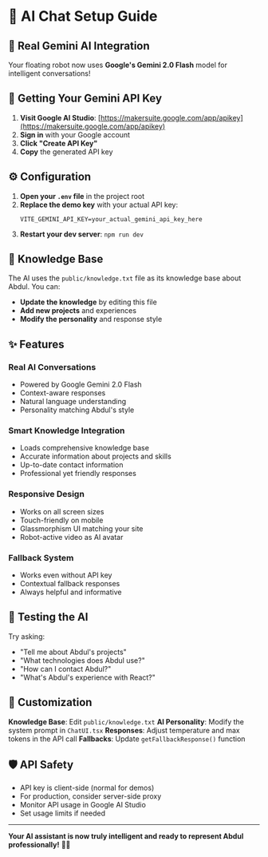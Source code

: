 # 🤖 AI Chat Setup Guide

## 🚀 Real Gemini AI Integration

Your floating robot now uses **Google's Gemini 2.0 Flash** model for intelligent conversations!

## 🔑 Getting Your Gemini API Key

1. **Visit Google AI Studio**: [https://makersuite.google.com/app/apikey](https://makersuite.google.com/app/apikey)
2. **Sign in** with your Google account
3. **Click "Create API Key"** 
4. **Copy** the generated API key

## ⚙️ Configuration

1. **Open your `.env` file** in the project root
2. **Replace the demo key** with your actual API key:
   ```env
   VITE_GEMINI_API_KEY=your_actual_gemini_api_key_here
   ```
3. **Restart your dev server**: `npm run dev`

## 🧠 Knowledge Base

The AI uses the `public/knowledge.txt` file as its knowledge base about Abdul. You can:
- **Update the knowledge** by editing this file
- **Add new projects** and experiences
- **Modify the personality** and response style

## ✨ Features

### **Real AI Conversations**
- Powered by Google Gemini 2.0 Flash
- Context-aware responses
- Natural language understanding
- Personality matching Abdul's style

### **Smart Knowledge Integration**
- Loads comprehensive knowledge base
- Accurate information about projects and skills
- Up-to-date contact information
- Professional yet friendly responses

### **Responsive Design**
- Works on all screen sizes
- Touch-friendly on mobile
- Glassmorphism UI matching your site
- Robot-active video as AI avatar

### **Fallback System**
- Works even without API key
- Contextual fallback responses
- Always helpful and informative

## 🎯 Testing the AI

Try asking:
- "Tell me about Abdul's projects"
- "What technologies does Abdul use?"
- "How can I contact Abdul?"
- "What's Abdul's experience with React?"

## 🔧 Customization

**Knowledge Base**: Edit `public/knowledge.txt`
**AI Personality**: Modify the system prompt in `ChatUI.tsx`
**Responses**: Adjust temperature and max tokens in the API call
**Fallbacks**: Update `getFallbackResponse()` function

## 🛡️ API Safety

- API key is client-side (normal for demos)
- For production, consider server-side proxy
- Monitor API usage in Google AI Studio
- Set usage limits if needed

---

**Your AI assistant is now truly intelligent and ready to represent Abdul professionally!** 🚀✨
